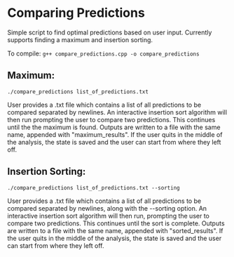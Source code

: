 # Comparing Predictions
Simple script to find optimal predictions based on user input. Currently supports finding a maximum and insertion sorting.

To compile: ```g++ compare_predictions.cpp -o compare_predictions```

## Maximum: 
```./compare_predictions list_of_predictions.txt```

User provides a .txt file which contains a list of all predictions to be compared separated by newlines. An interactive insertion sort algorithm will then run prompting the user to compare two predictions. This continues until the the maximum is found. Outputs are written to a file with the same name, appended with 
"maximum_results". If the user quits in the middle of the analysis, the state is saved and the user can start from where they left off. 


## Insertion Sorting: 
```./compare_predictions list_of_predictions.txt --sorting```

User provides a .txt file which contains a list of all predictions to be compared separated by newlines, along with the --sorting option. An interactive insertion sort algorithm will then run, prompting the user to compare two predictions. This continues until the sort is complete. Outputs are written to a file with the same name, appended with 
"sorted_results". If the user quits in the middle of the analysis, the state is saved and the user can start from where they left off. 
